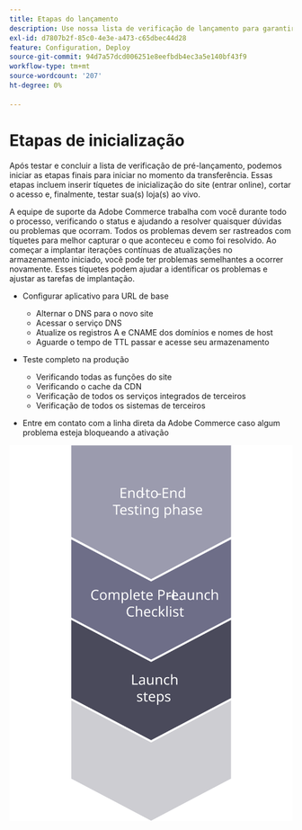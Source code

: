 ```yaml
---
title: Etapas do lançamento
description: Use nossa lista de verificação de lançamento para garantir uma implementação tranquila do site do Adobe Commerce.
exl-id: d7807b2f-85c0-4e3e-a473-c65dbec44d28
feature: Configuration, Deploy
source-git-commit: 94d7a57dcd006251e8eefbdb4ec3a5e140bf43f9
workflow-type: tm+mt
source-wordcount: '207'
ht-degree: 0%

---
```


# Etapas de inicialização

Após testar e concluir a lista de verificação de pré-lançamento, podemos iniciar as etapas finais para iniciar no momento da transferência. Essas etapas incluem inserir tíquetes de inicialização do site (entrar online), cortar o acesso e, finalmente, testar sua(s) loja(s) ao vivo.

A equipe de suporte da Adobe Commerce trabalha com você durante todo o processo, verificando o status e ajudando a resolver quaisquer dúvidas ou problemas que ocorram. Todos os problemas devem ser rastreados com tíquetes para melhor capturar o que aconteceu e como foi resolvido. Ao começar a implantar iterações contínuas de atualizações no armazenamento iniciado, você pode ter problemas semelhantes a ocorrer novamente. Esses tíquetes podem ajudar a identificar os problemas e ajustar as tarefas de implantação.

- Configurar aplicativo para URL de base
   - Alternar o DNS para o novo site
   - Acessar o serviço DNS
   - Atualize os registros A e CNAME dos domínios e nomes de host
   - Aguarde o tempo de TTL passar e acesse seu armazenamento

- Teste completo na produção
   - Verificando todas as funções do site
   - Verificando o cache da CDN
   - Verificação de todos os serviços integrados de terceiros
   - Verificação de todos os sistemas de terceiros

- Entre em contato com a linha direta da Adobe Commerce caso algum problema esteja bloqueando a ativação

![Diagrama mostrando a fase 3 do processo de inicialização](../../assets/playbooks/launch-steps-3.svg)
